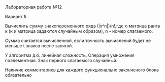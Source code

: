 Лабораторная работа №12

Вариант 8

Вычислить сумму знакопеременного ряда (|х^n|)/n!,где х-матрица ранга к (к и матрица задаются случайным образом), n - номер слагаемого.

Сумма считается вычисленной, если точность вычислений будет не меньше t знаков после запятой.

У алгоритма д.б. линейная сложность. Операция умножения поэлементная. Знак первого слагаемого случайный.

Наличие комментариев для каждого функционально законченого блока обязательно
